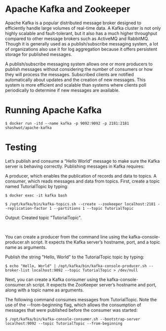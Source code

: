 # Apache Kafka and Zookeeper

Apache Kafka is a popular distributed message broker designed to efficiently handle large volumes of real-time data. A Kafka cluster is not only highly scalable and fault-tolerant, but it also has a much higher throughput compared to other message brokers such as ActiveMQ and RabbitMQ. Though it is generally used as a publish/subscribe messaging system, a lot of organizations also use it for log aggregation because it offers persistent storage for published messages.

A publish/subscribe messaging system allows one or more producers to publish messages without considering the number of consumers or how they will process the messages. Subscribed clients are notified automatically about updates and the creation of new messages. This system is more efficient and scalable than systems where clients poll periodically to determine if new messages are available.

# Running Apache Kafka

```
$ docker run -itd --name kafka -p 9092:9092 -p 2181:2181 shashwot/apache-kafka
```

# Testing

Let’s publish and consume a “Hello World” message to make sure the Kafka server is behaving correctly. Publishing messages in Kafka requires:

A producer, which enables the publication of records and data to topics.
A consumer, which reads messages and data from topics.
First, create a topic named TutorialTopic by typing:

```
$ docker exec -it kafka bash

$ /opt/kafka/bin/kafka-topics.sh --create --zookeeper localhost:2181 --replication-factor 1 --partitions 1 --topic TutorialTopic

```
Output:
Created topic "TutorialTopic".

<br>

You can create a producer from the command line using the kafka-console-producer.sh script. It expects the Kafka server’s hostname, port, and a topic name as arguments.

Publish the string "Hello, World" to the TutorialTopic topic by typing:
```
$ echo "Hello, World" | /opt/kafka/bin/kafka-console-producer.sh --broker-list localhost:9092 --topic TutorialTopic > /dev/null
```

Next, you can create a Kafka consumer using the kafka-console-consumer.sh script. It expects the ZooKeeper server’s hostname and port, along with a topic name as arguments.

The following command consumes messages from TutorialTopic. Note the use of the --from-beginning flag, which allows the consumption of messages that were published before the consumer was started:

```
$ /opt/kafka/bin/kafka-console-consumer.sh --bootstrap-server localhost:9092 --topic TutorialTopic --from-beginning
```
